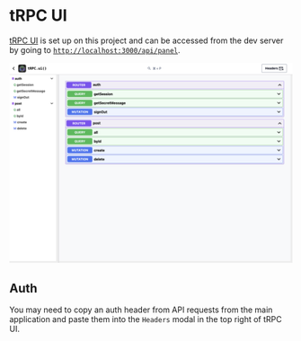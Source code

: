 # tRPC UI

[tRPC UI](https://github.com/aidansunbury/trpc-ui) is set up on this project and can be accessed from the dev server by going to [`http://localhost:3000/api/panel`](http://localhost:3000/api/panel).

![trpc-ui](./trpc-ui.png)

## Auth

You may need to copy an auth header from API requests from the main application and paste them into the `Headers` modal in the top right of tRPC UI.

